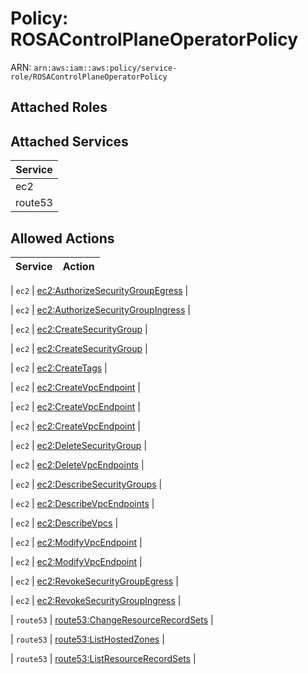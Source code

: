 # Policy: ROSAControlPlaneOperatorPolicy

ARN: `arn:aws:iam::aws:policy/service-role/ROSAControlPlaneOperatorPolicy`

## Attached Roles

## Attached Services

| Service |
|---------|
| ec2 |
| route53 |

## Allowed Actions

| Service | Action |
|:-------:|--------|

| `ec2` | [ec2:AuthorizeSecurityGroupEgress](../actions.md#ec2:authorizesecuritygroupegress) |

| `ec2` | [ec2:AuthorizeSecurityGroupIngress](../actions.md#ec2:authorizesecuritygroupingress) |

| `ec2` | [ec2:CreateSecurityGroup](../actions.md#ec2:createsecuritygroup) |

| `ec2` | [ec2:CreateSecurityGroup](../actions.md#ec2:createsecuritygroup) |

| `ec2` | [ec2:CreateTags](../actions.md#ec2:createtags) |

| `ec2` | [ec2:CreateVpcEndpoint](../actions.md#ec2:createvpcendpoint) |

| `ec2` | [ec2:CreateVpcEndpoint](../actions.md#ec2:createvpcendpoint) |

| `ec2` | [ec2:CreateVpcEndpoint](../actions.md#ec2:createvpcendpoint) |

| `ec2` | [ec2:DeleteSecurityGroup](../actions.md#ec2:deletesecuritygroup) |

| `ec2` | [ec2:DeleteVpcEndpoints](../actions.md#ec2:deletevpcendpoints) |

| `ec2` | [ec2:DescribeSecurityGroups](../actions.md#ec2:describesecuritygroups) |

| `ec2` | [ec2:DescribeVpcEndpoints](../actions.md#ec2:describevpcendpoints) |

| `ec2` | [ec2:DescribeVpcs](../actions.md#ec2:describevpcs) |

| `ec2` | [ec2:ModifyVpcEndpoint](../actions.md#ec2:modifyvpcendpoint) |

| `ec2` | [ec2:ModifyVpcEndpoint](../actions.md#ec2:modifyvpcendpoint) |

| `ec2` | [ec2:RevokeSecurityGroupEgress](../actions.md#ec2:revokesecuritygroupegress) |

| `ec2` | [ec2:RevokeSecurityGroupIngress](../actions.md#ec2:revokesecuritygroupingress) |

| `route53` | [route53:ChangeResourceRecordSets](../actions.md#route53:changeresourcerecordsets) |

| `route53` | [route53:ListHostedZones](../actions.md#route53:listhostedzones) |

| `route53` | [route53:ListResourceRecordSets](../actions.md#route53:listresourcerecordsets) |
